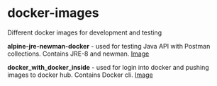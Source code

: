 # docker-images
Different docker images for development and testing

**alpine-jre-newman-docker** - used for testing Java API with Postman collections. Contains JRE-8 and newman. [Image](https://hub.docker.com/repository/docker/alexvaitsekhovich/alpine-jre-newman) 

**docker_with_docker_inside** - used for login into docker and pushing images to docker hub. Contains Docker cli. [Image](https://hub.docker.com/repository/docker/alexvaitsekhovich/ubuntu-docker-inside) 

